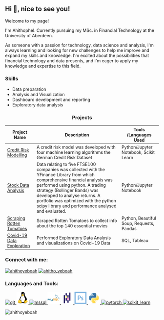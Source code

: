 <h2 align="left">Hi 👋, nice to see you! </h2>

Welcome to my page!

I'm Ahithophel. Currently pursuing my MSc. in Financial Technology at the University of Aberdeen. 

As someone with a passion for technology, data science and analysis, I'm always learning and looking for new challenges to help me improve and expand my skills and knowledge. I'm excited about the possibilities that financial technology and data presents, and I'm eager to apply my knowledge and expertise to this field.
<h3 align="left">Skills</h3>

* Data preparation
* Analysis and Visualization
* Dashboard development and reporting
* Exploratory data analysis

<h3 align="center">Projects</h3>

Project Name | Description      | Tools /Languages Used
-------------| -----------------|----------------------
[Credit Risk Modelling](https://github.com/ahithoyeboah/Credit-Risk-Modelling) | A credit risk model was developed with four machine learning algorithms the German Credit Risk Dataset | Python/Jupyter Notebook, Scikit Learn
[Stock Data Analysis](https://github.com/ahithoyeboah/Stock-Data-Analysis-Portfolio/ "Stock Data Analysis") | Data relating to five FTSE100 companies was collected with the YFinance Library from which comprehensive financial analysis was performed using python. A trading strategy (Bollinger Bands) was developed to analyse returns. A portfolio was optimized with the python scipy library and performance analysed and evaluated. | Python/Jupyter Notebook
[Scraping Rotten Tomatoes](https://github.com/ahithoyeboah/Scraping-Rotten-Tomatoes-140-Essential-Movies/ "Scraping Rotten Tomatoes") | Scraped Rotten Tomatoes to collect info about the top 140 essential movies | Python, Beautiful Soup, Requests, Pandas
[Covid-19 Data Exploration](https://github.com/ahithoyeboah/SQL_Covid-Exploration/ "Covid-19 Data Exploration") | Performed Exploratory Data Analysis and visualizations on Covid-19 Data | SQL, Tableau



<h3 align="left">Connect with me:</h3>
<p align="left">
<a href="https://linkedin.com/in/ahithoyeboah" target="blank"><img align="center" src="https://raw.githubusercontent.com/rahuldkjain/github-profile-readme-generator/master/src/images/icons/Social/linked-in-alt.svg" alt="ahithoyeboah" height="30" width="40" /></a>
<a href="https://kaggle.com/ahitho_yeboah" target="blank"><img align="center" src="https://raw.githubusercontent.com/rahuldkjain/github-profile-readme-generator/master/src/images/icons/Social/kaggle.svg" alt="ahitho_yeboah" height="30" width="40" /></a>
</p>

<h3 align="left">Languages and Tools:</h3>
<p align="left"> <a href="https://git-scm.com/" target="_blank" rel="noreferrer"> <img src="https://www.vectorlogo.zone/logos/git-scm/git-scm-icon.svg" alt="git" width="40" height="40"/> </a> <a href="https://www.linux.org/" target="_blank" rel="noreferrer"> <img src="https://raw.githubusercontent.com/devicons/devicon/master/icons/linux/linux-original.svg" alt="linux" width="40" height="40"/> </a> <a href="https://www.microsoft.com/en-us/sql-server" target="_blank" rel="noreferrer"> <img src="https://www.svgrepo.com/show/303229/microsoft-sql-server-logo.svg" alt="mssql" width="40" height="40"/> </a> <a href="https://www.mysql.com/" target="_blank" rel="noreferrer"> <img src="https://raw.githubusercontent.com/devicons/devicon/master/icons/mysql/mysql-original-wordmark.svg" alt="mysql" width="40" height="40"/> </a> <a href="https://pandas.pydata.org/" target="_blank" rel="noreferrer"> <img src="https://raw.githubusercontent.com/devicons/devicon/2ae2a900d2f041da66e950e4d48052658d850630/icons/pandas/pandas-original.svg" alt="pandas" width="40" height="40"/> </a> <a href="https://www.photoshop.com/en" target="_blank" rel="noreferrer"> <img src="https://raw.githubusercontent.com/devicons/devicon/master/icons/photoshop/photoshop-line.svg" alt="photoshop" width="40" height="40"/> </a> <a href="https://www.python.org" target="_blank" rel="noreferrer"> <img src="https://raw.githubusercontent.com/devicons/devicon/master/icons/python/python-original.svg" alt="python" width="40" height="40"/> </a> <a href="https://pytorch.org/" target="_blank" rel="noreferrer"> <img src="https://www.vectorlogo.zone/logos/pytorch/pytorch-icon.svg" alt="pytorch" width="40" height="40"/> </a> <a href="https://scikit-learn.org/" target="_blank" rel="noreferrer"> <img src="https://upload.wikimedia.org/wikipedia/commons/0/05/Scikit_learn_logo_small.svg" alt="scikit_learn" width="40" height="40"/> </a> </p>

<p><img align="center" src="https://github-readme-stats.vercel.app/api/top-langs?username=ahithoyeboah&show_icons=true&locale=en&layout=compact" alt="ahithoyeboah" /></p>
